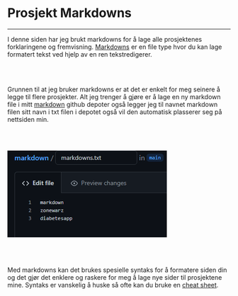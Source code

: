 # Prosjekt Markdowns

---


 
I denne siden har jeg brukt markdowns for å lage alle prosjektenes forklaringene og fremvisning. [Markdowns](https://en.wikipedia.org/wiki/Markdown) er en file type hvor du kan lage formatert tekst ved hjelp av en ren tekstredigerer. 

<br><br/>

Grunnen til at jeg bruker markdowns er at det er enkelt for meg seinere å legge til flere prosjekter. Alt jeg trenger å gjøre er å lage en ny markdown file i mitt 
[markdown](https://github.com/Werhww/markdown) github depoter også legger jeg til navnet markdown filen sitt navn i txt filen i depotet også vil den automatisk plasserer seg på nettsiden min.

<br><br/>

![Markdown Text File](https://github.com/Werhww/markdown/blob/main/pictures/markdowntxtfile.png?raw=true)

<br><br/>

Med markdowns kan det brukes spesielle syntaks for å formatere siden din og det gjør det enklere og raskere for meg å lage nye sider til prosjektene mine. Syntaks er vanskelig å huske så ofte kan du bruke en [cheat sheet](https://www.markdownguide.org/cheat-sheet/).
